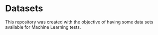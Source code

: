 # Datasets
This repository was created with the objective of having some data sets available for Machine Learning tests.
